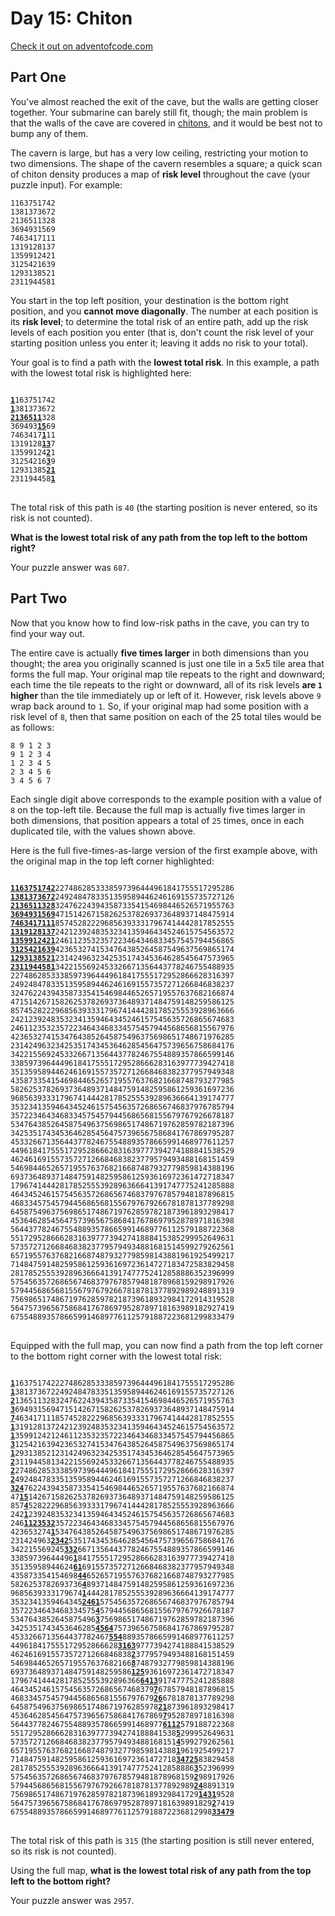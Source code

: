 # Day 15: Chiton

[Check it out on adventofcode.com](https://adventofcode.com/2021/day/15)


## Part One

You've almost reached the exit of the cave, but the walls are getting closer together. Your submarine can barely still fit, though; the main problem is that the walls of the cave are covered in [chitons](https://en.wikipedia.org/wiki/Chiton), and it would be best not to bump any of them.

The cavern is large, but has a very low ceiling, restricting your motion to two dimensions. The shape of the cavern resembles a square; a quick scan of chiton density produces a map of **risk level** throughout the cave (your puzzle input). For example:

```plain
1163751742
1381373672
2136511328
3694931569
7463417111
1319128137
1359912421
3125421639
1293138521
2311944581
```

You start in the top left position, your destination is the bottom right position, and you **cannot move diagonally**. The number at each position is its **risk level**; to determine the total risk of an entire path, add up the risk levels of each position you enter (that is, don't count the risk level of your starting position unless you enter it; leaving it adds no risk to your total).

Your goal is to find a path with the **lowest total risk**. In this example, a path with the lowest total risk is highlighted here:

<pre>
<code>
<strong><ins>1</ins></strong>163751742
<strong><ins>1</ins></strong>381373672
<strong><ins>2136511</ins></strong>328
369493<strong><ins>15</ins></strong>69
7463417<strong><ins>1</ins></strong>11
1319128<strong><ins>13</ins></strong>7
13599124<strong><ins>2</ins></strong>1
31254216<strong><ins>3</ins></strong>9
12931385<strong><ins>21</ins></strong>
231194458<strong><ins>1</ins></strong>
</code>
</pre>

The total risk of this path is `40` (the starting position is never entered, so its risk is not counted).

**What is the lowest total risk of any path from the top left to the bottom right?**

Your puzzle answer was `687`.


## Part Two

Now that you know how to find low-risk paths in the cave, you can try to find your way out.

The entire cave is actually **five times larger** in both dimensions than you thought; the area you originally scanned is just one tile in a 5x5 tile area that forms the full map. Your original map tile repeats to the right and downward; each time the tile repeats to the right or downward, all of its risk levels **are `1` higher** than the tile immediately up or left of it. However, risk levels above `9` wrap back around to `1`. So, if your original map had some position with a risk level of `8`, then that same position on each of the 25 total tiles would be as follows:

```plain
8 9 1 2 3
9 1 2 3 4
1 2 3 4 5
2 3 4 5 6
3 4 5 6 7
```

Each single digit above corresponds to the example position with a value of `8` on the top-left tile. Because the full map is actually five times larger in both dimensions, that position appears a total of `25` times, once in each duplicated tile, with the values shown above.

Here is the full five-times-as-large version of the first example above, with the original map in the top left corner highlighted:

<pre>
<code>
<strong><ins>1163751742</ins></strong>2274862853338597396444961841755517295286
<strong><ins>1381373672</ins></strong>2492484783351359589446246169155735727126
<strong><ins>2136511328</ins></strong>3247622439435873354154698446526571955763
<strong><ins>3694931569</ins></strong>4715142671582625378269373648937148475914
<strong><ins>7463417111</ins></strong>8574528222968563933317967414442817852555
<strong><ins>1319128137</ins></strong>2421239248353234135946434524615754563572
<strong><ins>1359912421</ins></strong>2461123532357223464346833457545794456865
<strong><ins>3125421639</ins></strong>4236532741534764385264587549637569865174
<strong><ins>1293138521</ins></strong>2314249632342535174345364628545647573965
<strong><ins>2311944581</ins></strong>3422155692453326671356443778246755488935
22748628533385973964449618417555172952866628316397
24924847833513595894462461691557357271266846838237
32476224394358733541546984465265719557637682166874
47151426715826253782693736489371484759148259586125
85745282229685639333179674144428178525553928963666
24212392483532341359464345246157545635726865674683
24611235323572234643468334575457944568656815567976
42365327415347643852645875496375698651748671976285
23142496323425351743453646285456475739656758684176
34221556924533266713564437782467554889357866599146
33859739644496184175551729528666283163977739427418
35135958944624616915573572712668468382377957949348
43587335415469844652657195576376821668748793277985
58262537826937364893714847591482595861259361697236
96856393331796741444281785255539289636664139174777
35323413594643452461575456357268656746837976785794
35722346434683345754579445686568155679767926678187
53476438526458754963756986517486719762859782187396
34253517434536462854564757396567586841767869795287
45332667135644377824675548893578665991468977611257
44961841755517295286662831639777394274188841538529
46246169155735727126684683823779579493488168151459
54698446526571955763768216687487932779859814388196
69373648937148475914825958612593616972361472718347
17967414442817852555392896366641391747775241285888
46434524615754563572686567468379767857948187896815
46833457545794456865681556797679266781878137789298
64587549637569865174867197628597821873961893298417
45364628545647573965675868417678697952878971816398
56443778246755488935786659914689776112579188722368
55172952866628316397773942741888415385299952649631
57357271266846838237795794934881681514599279262561
65719557637682166874879327798598143881961925499217
71484759148259586125936169723614727183472583829458
28178525553928963666413917477752412858886352396999
57545635726865674683797678579481878968159298917926
57944568656815567976792667818781377892989248891319
75698651748671976285978218739618932984172914319528
56475739656758684176786979528789718163989182927419
67554889357866599146897761125791887223681299833479
</code>
</pre>

Equipped with the full map, you can now find a path from the top left corner to the bottom right corner with the lowest total risk:

<pre>
<code>
<strong><ins>1</ins></strong>1637517422274862853338597396444961841755517295286
<strong><ins>1</ins></strong>3813736722492484783351359589446246169155735727126
<strong><ins>2</ins></strong>1365113283247622439435873354154698446526571955763
<strong><ins>3</ins></strong>6949315694715142671582625378269373648937148475914
<strong><ins>7</ins></strong>4634171118574528222968563933317967414442817852555
<strong><ins>1</ins></strong>3191281372421239248353234135946434524615754563572
<strong><ins>1</ins></strong>3599124212461123532357223464346833457545794456865
<strong><ins>3</ins></strong>1254216394236532741534764385264587549637569865174
<strong><ins>1</ins></strong>2931385212314249632342535174345364628545647573965
<strong><ins>2</ins></strong>3119445813422155692453326671356443778246755488935
<strong><ins>2</ins></strong>2748628533385973964449618417555172952866628316397
<strong><ins>2</ins></strong>4924847833513595894462461691557357271266846838237
<strong><ins>324</ins></strong>76224394358733541546984465265719557637682166874
47<strong><ins>15</ins></strong>1426715826253782693736489371484759148259586125
857<strong><ins>4</ins></strong>5282229685639333179674144428178525553928963666
242<strong><ins>1</ins></strong>2392483532341359464345246157545635726865674683
246<strong><ins>1123532</ins></strong>3572234643468334575457944568656815567976
423653274<strong><ins>1</ins></strong>5347643852645875496375698651748671976285
231424963<strong><ins>2342</ins></strong>5351743453646285456475739656758684176
342215569245<strong><ins>332</ins></strong>66713564437782467554889357866599146
33859739644496<strong><ins>1</ins></strong>84175551729528666283163977739427418
35135958944624<strong><ins>61</ins></strong>6915573572712668468382377957949348
435873354154698<strong><ins>44</ins></strong>652657195576376821668748793277985
5826253782693736<strong><ins>4</ins></strong>893714847591482595861259361697236
9685639333179674<strong><ins>1</ins></strong>444281785255539289636664139174777
3532341359464345<strong><ins>2461</ins></strong>575456357268656746837976785794
3572234643468334575<strong><ins>4</ins></strong>579445686568155679767926678187
5347643852645875496<strong><ins>3</ins></strong>756986517486719762859782187396
3425351743453646285<strong><ins>4564</ins></strong>757396567586841767869795287
4533266713564437782467<strong><ins>554</ins></strong>8893578665991468977611257
449618417555172952866628<strong><ins>3163</ins></strong>9777394274188841538529
462461691557357271266846838<strong><ins>2</ins></strong>3779579493488168151459
546984465265719557637682166<strong><ins>8</ins></strong>7487932779859814388196
693736489371484759148259586<strong><ins>125</ins></strong>93616972361472718347
17967414442817852555392896366<strong><ins>6413</ins></strong>91747775241285888
46434524615754563572686567468379<strong><ins>7</ins></strong>67857948187896815
46833457545794456865681556797679<strong><ins>26</ins></strong>6781878137789298
645875496375698651748671976285978<strong><ins>21</ins></strong>873961893298417
4536462854564757396567586841767869<strong><ins>7</ins></strong>952878971816398
5644377824675548893578665991468977<strong><ins>6112</ins></strong>579188722368
5517295286662831639777394274188841538<strong><ins>5</ins></strong>299952649631
5735727126684683823779579493488168151<strong><ins>4</ins></strong>599279262561
6571955763768216687487932779859814388<strong><ins>1</ins></strong>961925499217
7148475914825958612593616972361472718<strong><ins>34725</ins></strong>83829458
28178525553928963666413917477752412858886<strong><ins>3</ins></strong>52396999
57545635726865674683797678579481878968159<strong><ins>2</ins></strong>98917926
57944568656815567976792667818781377892989<strong><ins>24</ins></strong>8891319
756986517486719762859782187396189329841729<strong><ins>1431</ins></strong>9528
564757396567586841767869795287897181639891829<strong><ins>2</ins></strong>7419
675548893578665991468977611257918872236812998<strong><ins>33479</ins></strong>
</code>
</pre>

The total risk of this path is `315` (the starting position is still never entered, so its risk is not counted).

Using the full map, **what is the lowest total risk of any path from the top left to the bottom right?**

Your puzzle answer was `2957`.
